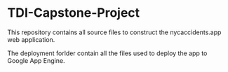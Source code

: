 # TDI-Capstone-Project

This repository contains all source files to construct the nycaccidents.app web application.

The deployment forlder contain all the files used to deploy the app to Google App Engine. 
